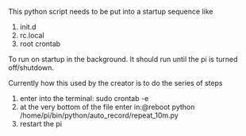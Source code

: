This python script needs to be put into a startup sequence like
1. init.d
2. rc.local
3. root crontab

To run on startup in the background.  It should run until the pi is turned off/shutdown.

Currently how this used by the creator is to do the series of steps

1. enter into the terminal: sudo crontab -e
2. at the very bottom of the file enter in:@reboot python /home/pi/bin/python/auto_record/repeat_10m.py
3. restart the pi
